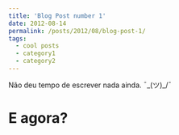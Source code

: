 ```yaml
---
title: 'Blog Post number 1'
date: 2012-08-14
permalink: /posts/2012/08/blog-post-1/
tags:
  - cool posts
  - category1
  - category2
---
```


Não deu tempo de escrever nada ainda.
¯\_(ツ)_/¯

E agora?
======

